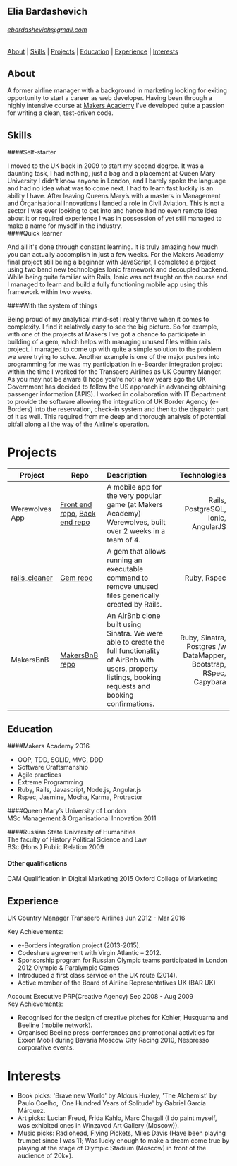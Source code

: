 
## Elia Bardashevich

###### <ebardashevich@gmail.com>

[About](#About) | [Skills](#Skills) | [Projects](#Projects) |
[Education](#Education) | [Experience](#Experience) | [Interests](#Interests)

## <a name="about">About</a>
A former airline manager with a background in marketing looking for exiting opportunity to start a career as web developer. Having been through a highly intensive course at [Makers Academy](http://www.makersacademy.com/about-us/) I've developed quite a passion for writing a clean, test-driven code.

## <a name="skills">Skills</a>

####Self-starter

  I moved to the UK back in 2009 to start my second degree. It was a daunting task, I had nothing, just a bag and a placement at Queen Mary University I didn’t know anyone in London, and I barely spoke the language and had no idea what was to come next. I had to learn fast luckily is an ability I have.
  After leaving Queens Mary’s with a masters in Management and Organisational Innovations I landed a role in Civil Aviation. This is not a sector I was ever looking to get into and hence had no even remote idea about it or required experience I was in possession of yet still managed to make a name for myself in the industry.   
####Quick learner

  And all it's done through constant learning. It is truly amazing how much you can actually accomplish in just a few weeks. For the Makers Academy final project still being a beginner with JavaScript, I completed a project using two band new technologies Ionic framework and decoupled backend. While being quite familiar with Rails, Ionic was not taught on the course and I managed to learn and build a fully functioning mobile app using this framework within two weeks.

####With the system of things

  Being proud of my analytical mind-set I really thrive when it comes to complexity. I find it relatively easy to see the big picture. So for example, with one of the projects at Makers I've got a chance to participate in building of a gem, which helps with managing unused files within rails project. I managed to come up with quite a simple solution to the problem we were trying to solve.
  Another example is one of the major pushes into programming for me was my participation in e-Boarder integration project within the time I worked for the Transaero Airlines as UK Country Manger. As you may not be aware (I hope you’re not) a few years ago the UK Government has decided to follow the US approach in advancing obtaining passenger information (APIS). I worked in collaboration with IT Department to provide the software allowing the integration of UK Border Agency (e-Borders) into the reservation, check-in system and then to the dispatch part of it as well. This required from me deep and thorough analysis of potential pitfall along all the way of the Airline's operation.  


# <a name="projects">Projects</a>

| Project       | Repo | Description        | Technologies  |
| ------------- |-----|:-------------| -----:|
| Werewolves App| [Front end repo](https://github.com/elibar-uk/werewolves_frontend), [Back end repo](https://github.com/elibar-uk/werewolves_backend)|A mobile app for the very popular game (at Makers Academy) Werewolves, built over 2 weeks in a team of 4. | Rails, PostgreSQL, Ionic, AngularJS |
| [rails_cleaner](https://rubygems.org/gems/rails_cleaner)  |[Gem repo](https://github.com/elibar-uk/rails_cleaner)|A gem that allows running an executable command to remove unused files generically created by Rails.|Ruby, Rspec|
| MakersBnB | [MakersBnB repo](https://github.com/elibar-uk/MakersBnB)|An AirBnb clone built using Sinatra. We were able to create the full functionality of AirBnb with users, property listings, booking requests and booking confirmations.   |  Ruby, Sinatra, Postgres /w DataMapper, Bootstrap, RSpec, Capybara|

## <a name="Education">Education</a>

####Makers Academy                                   2016

- OOP, TDD, SOLID, MVC, DDD
- Software Craftsmanship
- Agile practices
- Extreme Programming
- Ruby, Rails, Javascript, Node.js, Angular.js
- Rspec, Jasmine, Mocha, Karma, Protractor


####Queen Mary’s University of London                 
  MSc Management & Organisational Innovation          2011

####Russian State University of Humanities           
  The faculty of History Political Science and Law       
  BSc (Hons.) Public Relation         	              2009     


#### Other qualifications

 CAM Qualification in Digital Marketing               2015
 Oxford College of Marketing

## <a name="Experience">Experience</a>

UK Country Manager     Transaero Airlines      Jun 2012 - Mar 2016

Key Achievements:
- 	e-Borders integration project (2013-2015).
- 	Codeshare agreement with Virgin Atlantic – 2012.
-  Sponsorship program for Russian Olympic teams participated in London 2012 Olympic & Paralympic Games
- 	Introduced a first class service on the UK route (2014).
- 	Active member of the Board of Airline Representatives UK (BAR UK)

Account Executive      PRP(Creative Agency)    Sep 2008 - Aug 2009   
Key Achievements:
- 	Recognised for the design of creative pitches for Kohler, Husquarna and Beeline (mobile network).
- 	Organised Beeline press-conferences and promotional activities for Exxon Mobil during Bavaria Moscow City Racing 2010, Nespresso corporative events.

# <a name="interests">Interests</a>

- Book picks: 'Brave new World' by Aldous Huxley, 'The Alchemist' by Paulo Coelho, 'One Hundred Years of Solitude' by Gabriel García Márquez.
- Art picks: Lucian Freud, Frida Kahlo, Marc Chagall (I do paint myself,  was exhibited ones in Winzavod Art Gallery (Moscow)).
- Music picks:  Radiohead, Flying Pickets, Miles Davis (Have been playing trumpet since I was 11; Was lucky enough to make a dream come true by playing at the stage of Olympic Stadium (Moscow) in front of the audience of 20k+).
